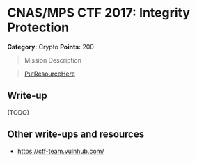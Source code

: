 # CNAS/MPS CTF 2017: Integrity Protection 

**Category:** Crypto
**Points:** 200

> Mission Description

>[PutResourceHere](PutResourceHere)  

## Write-up

(TODO)

## Other write-ups and resources

* <https://ctf-team.vulnhub.com/>
